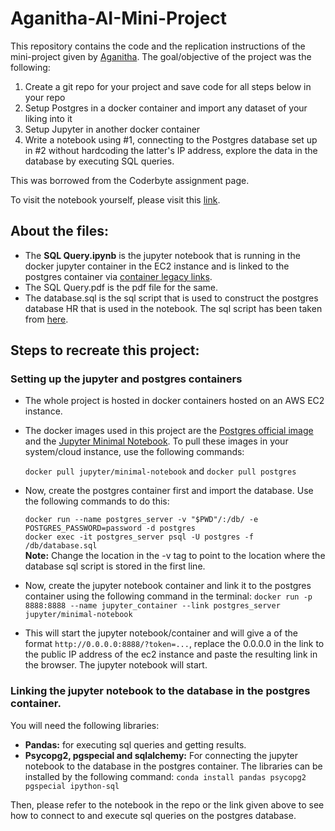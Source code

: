 
# Aganitha-AI-Mini-Project

This repository contains the code and the replication instructions of the mini-project given by [Aganitha](https://aganitha.ai/). The goal/objective of the project was the following:

1. Create a git repo for your project and save code for all steps below in your repo 
2. Setup Postgres in a docker container and import any dataset of your liking into it
3. Setup Jupyter in another docker container
4. Write a notebook using #1, connecting to the Postgres database set up in #2 without hardcoding the latter's IP address, explore the data in the database by executing SQL queries.

This was borrowed from the Coderbyte assignment page.

To visit the notebook yourself, please visit this [link](http://3.17.178.241:8888/?token=677d7d4364783c4c908071f5345b0cfc40663fc4a72a9a8a).

## About the files:

- The **SQL Query.ipynb** is the jupyter notebook that is running in the docker jupyter container in the EC2 instance and is linked to the postgres container via [container legacy links](https://docs.docker.com/network/links/). 
-  The SQL Query.pdf is the pdf file for the same.
- The database.sql is the sql script that is used to construct the postgres database HR that is used in the notebook. The sql script has been taken from [here](https://www.sqltutorial.org/sql-sample-database/).

## Steps to recreate this project:

### Setting up the jupyter and postgres containers
- The whole project is hosted in docker containers hosted on an AWS EC2 instance.
- The docker images used in this project are the [Postgres official image](https://hub.docker.com/_/postgres) and the [Jupyter Minimal Notebook](https://hub.docker.com/r/jupyter/minimal-notebook).
To pull these images in your system/cloud instance, use the following commands:

    `docker pull jupyter/minimal-notebook`  and `docker pull postgres`
- Now, create the postgres container first and import the database. Use the following commands to do this:

    `docker run --name postgres_server -v "$PWD"/:/db/ -e POSTGRES_PASSWORD=password -d postgres`<br>
    `docker exec -it postgres_server psql -U postgres -f /db/database.sql`
    <br>**Note:** Change the location in the -v tag to point to the location where the database sql script is stored in the first line.
- Now, create the jupyter notebook container and link it to the postgres container using the following command in the terminal:
`docker run -p 8888:8888 --name jupyter_container --link postgres_server jupyter/minimal-notebook`
- This will start the jupyter notebook/container and will give a of the format `http://0.0.0.0:8888/?token=...`, replace the 0.0.0.0 in the link to the public IP address of the ec2 instance and paste the resulting link in the browser. The jupyter notebook will start.

### Linking the jupyter notebook to the database in the postgres container.

You will need the following libraries:

 - **Pandas:** for executing sql queries and getting results.
 - **Psycopg2, pgspecial and sqlalchemy:** For connecting the jupyter notebook to the database in the postgres container.
The libraries can be installed by the following command:
	`conda install pandas psycopg2 pgspecial ipython-sql`

Then, please refer to the notebook in the repo or the link given above to see how to connect to and execute sql queries on the postgres database.
